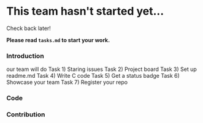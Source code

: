 # This team hasn't started yet...

Check back later!

**Please read `tasks.md` to start your work.**
 
### **Introduction**
our team will do
Task 1) Staring issues
Task 2) Project board
Task 3) Set up readme.md
Task 4) Write C code
Task 5) Get a status badge
Task 6) Showcase your team
Task 7) Register your repo
 
### **Code**
 
### **Contribution**

